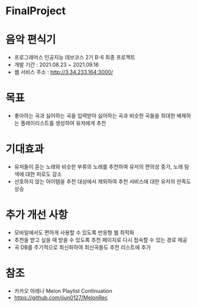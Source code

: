# FinalProject

# 음악 편식기
- 프로그래머스 인공지능 데브코스 2기 B-6 최종 프로젝트
- 개발 기간 : 2021.08.23 ~ 2021.09.16
- 웹 서비스 주소 : http://3.34.233.164:3000/

# 목표
- 좋아하는 곡과 싫어하는 곡을 입력받아 싫어하는 곡과 비슷한 곡들을 최대한 배제하는 플레이리스트를 생성하여 유저에게 추천

# 기대효과
- 유저들이 듣는 노래와 비슷한 부류의 노래를 추천하여 유저의 편의성 증가, 노래 탐색에 대한 피로도 감소
- 선호하지 않는 아이템을 추천 대상에서 제외하여 추천 서비스에 대한 유저의 만족도 상승

# 추가 개선 사항
- 모바일에서도 편하게 사용할 수 있도록 반응형 웹 최적화
- 추천을 받고 싶을 때 받을 수 있도록 추천 페이지로 다시 접속할 수 있는 경로 제공
- 곡 DB를 주기적으로 최신화하여 최신곡들도 추천 리스트에 추가

# 참조
- 카카오 아레나 Melon Playlist Continuation
- https://github.com/jjun0127/MelonRec
